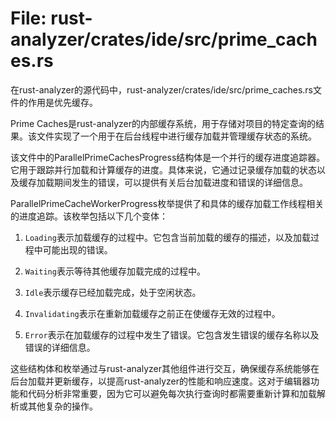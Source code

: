 # File: rust-analyzer/crates/ide/src/prime_caches.rs

在rust-analyzer的源代码中，rust-analyzer/crates/ide/src/prime_caches.rs文件的作用是优先缓存。

Prime Caches是rust-analyzer的内部缓存系统，用于存储对项目的特定查询的结果。该文件实现了一个用于在后台线程中进行缓存加载并管理缓存状态的系统。

该文件中的ParallelPrimeCachesProgress结构体是一个并行的缓存进度追踪器。它用于跟踪并行加载和计算缓存的进度。具体来说，它通过记录缓存加载的状态以及缓存加载期间发生的错误，可以提供有关后台加载进度和错误的详细信息。

ParallelPrimeCacheWorkerProgress枚举提供了和具体的缓存加载工作线程相关的进度追踪。该枚举包括以下几个变体：

1. `Loading`表示加载缓存的过程中。它包含当前加载的缓存的描述，以及加载过程中可能出现的错误。

2. `Waiting`表示等待其他缓存加载完成的过程中。

3. `Idle`表示缓存已经加载完成，处于空闲状态。

4. `Invalidating`表示在重新加载缓存之前正在使缓存无效的过程中。

5. `Error`表示在加载缓存的过程中发生了错误。它包含发生错误的缓存名称以及错误的详细信息。

这些结构体和枚举通过与rust-analyzer其他组件进行交互，确保缓存系统能够在后台加载并更新缓存，以提高rust-analyzer的性能和响应速度。这对于编辑器功能和代码分析非常重要，因为它可以避免每次执行查询时都需要重新计算和加载解析或其他复杂的操作。

